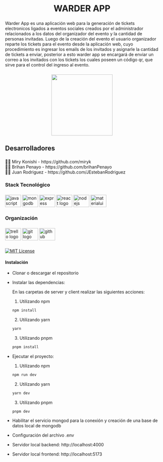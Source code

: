 <h1 align="center">WARDER APP</h1>

###

<p align="left">Warder App es una aplicación web para la generación de tickets electronicos ligados a eventos sociales creados por el administrador relacionados a los datos del organizador del evento y la cantidad de personas invitadas. Luego de la creación del evento el usuario organizador reparte los tickets para el evento desde la aplicación web, cuyo procedimiento es ingresar los emails de los invitados y asignarle la cantidad de tickets a enviar, posterior a esto warder app se encargará de enviar un correo a los invitados con los tickets los cuales poseen un código qr, que sirve para el control del ingreso al evento.</p>

###

<div align="center">
  <img height="200" src="https://res.cloudinary.com/xjergx/image/upload/v1680027751/WhatsApp_Image_2023-03-22_at_12.29.34_qdueit.jpg"  />
</div>

###

<h2 align="left">Desarrolladores</h2>

###

<p align="left">👩‍💻 Miry Konishi - https://github.com/miryk<br>👨‍💻 Brihan Penayo - https://github.com/brihanPenayo<br>👨‍💻 Juan Rodriguez - https://github.com/JEstebanRodriguez</p>

###

<h3 align="left">Stack Tecnológico</h3>

###

<div align="left">
  <img src="https://cdn.jsdelivr.net/gh/devicons/devicon/icons/javascript/javascript-original.svg" height="40" width="52" alt="javascript logo"  />
  <img src="https://cdn.jsdelivr.net/gh/devicons/devicon/icons/mongodb/mongodb-original.svg" height="40" width="52" alt="mongodb logo"  />
  <img src="https://cdn.jsdelivr.net/gh/devicons/devicon/icons/express/express-original.svg" height="40" width="52" alt="express logo"  />
  <img src="https://cdn.jsdelivr.net/gh/devicons/devicon/icons/react/react-original.svg" height="40" width="52" alt="react logo"  />
  <img src="https://cdn.jsdelivr.net/gh/devicons/devicon/icons/nodejs/nodejs-original.svg" height="40" width="52" alt="nodejs logo"  />
  <img src="https://cdn.jsdelivr.net/gh/devicons/devicon/icons/materialui/materialui-original.svg" height="40" width="52" alt="materialui logo"  />
</div>

###

<h3 align="left">Organización</h3>

###

<div align="left">
  <img src="https://cdn.jsdelivr.net/gh/devicons/devicon/icons/trello/trello-plain.svg" height="40" width="52" alt="trello logo"  />
  <img src="https://cdn.jsdelivr.net/gh/devicons/devicon/icons/git/git-original.svg" height="40" width="52" alt="git logo"  />
  <img src="https://cdn.jsdelivr.net/gh/devicons/devicon/icons/github/github-original.svg" height="40" width="52" alt="github logo"  />
</div>

###

[![MIT License](https://img.shields.io/badge/License-MIT-green.svg)](https://choosealicense.com/licenses/mit/)

#### Instalación
- Clonar o descargar el repositorio
- Instalar las dependencias:

    En las carpetas de server y client realizar las siguientes acciones:

    1. Utilizando npm
    ```bash
    npm install
    ```

    2. Utilizando yarn
    ```bash
    yarn
    ```

    3. Utilizando pnpm
    ```bash
    pnpm install
    ```

- Ejecutar el proyecto:
    1. Utilizando npm
    ```bash
    npm run dev
    ```

    2. Utilizando yarn
    ```bash
    yarn dev
    ```

    3. Utilizando pnpm
    ```bash
    pnpm dev
    ```
- Habilitar el servicio mongod para la conexión y creación de una base de datos local de mongodb
- Configuración del archivo .env
- Servidor local backend: http://localhost:4000
- Servidor local frontend: http://localhost:5173